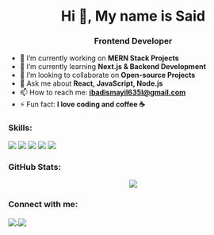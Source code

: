 <h1 align="center">Hi 👋, My name is Said</h1>
<h3 align="center">Frontend Developer</h3>

- 🔭 I’m currently working on **MERN Stack Projects**
- 🌱 I’m currently learning **Next.js & Backend Development**
- 👯 I’m looking to collaborate on **Open-source Projects**
- 💬 Ask me about **React, JavaScript, Node.js**
- 📫 How to reach me: **ibadismayil635l@gmail.com**
- ⚡ Fun fact: **I love coding and coffee ☕**

### Skills:
<p align="left">
  <img src="https://img.shields.io/badge/JavaScript-F7DF1E?style=for-the-badge&logo=javascript&logoColor=black"/>
  <img src="https://img.shields.io/badge/React-61DAFB?style=for-the-badge&logo=react&logoColor=black"/>
  <img src="https://img.shields.io/badge/Node.js-339933?style=for-the-badge&logo=nodedotjs&logoColor=white"/>
  <img src="https://img.shields.io/badge/Express.js-000000?style=for-the-badge&logo=express&logoColor=white"/>
  <img src="https://img.shields.io/badge/MongoDB-4EA94B?style=for-the-badge&logo=mongodb&logoColor=white"/>
</p>

### GitHub Stats:
<p align="center">
  <img src="https://github-readme-stats.vercel.app/api?username=saidsn&show_icons=true&theme=dark"/>
</p>

### Connect with me:
<p align="left">
  <a href="https://linkedin.com/in/yourprofile" target="blank">
    <img align="center" src="https://img.shields.io/badge/LinkedIn-0077B5?style=for-the-badge&logo=linkedin&logoColor=white"/>
  </a>
  <a href="https://twitter.com/yourprofile" target="blank">
    <img align="center" src="https://img.shields.io/badge/Twitter-1DA1F2?style=for-the-badge&logo=twitter&logoColor=white"/>
  </a>
</p>
